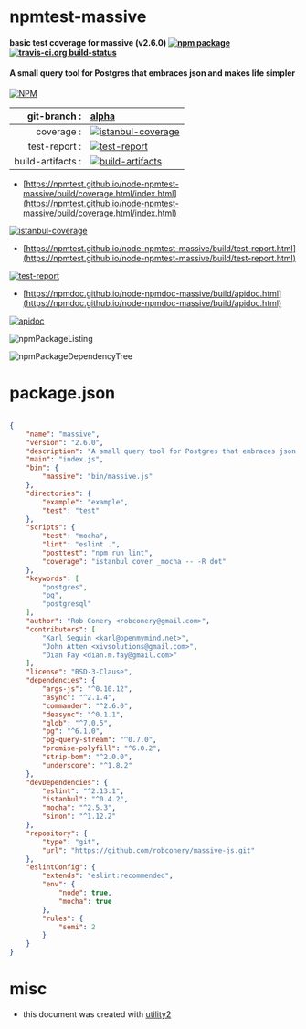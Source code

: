 # npmtest-massive

#### basic test coverage for  massive (v2.6.0)  [![npm package](https://img.shields.io/npm/v/npmtest-massive.svg?style=flat-square)](https://www.npmjs.org/package/npmtest-massive) [![travis-ci.org build-status](https://api.travis-ci.org/npmtest/node-npmtest-massive.svg)](https://travis-ci.org/npmtest/node-npmtest-massive)

#### A small query tool for Postgres that embraces json and makes life simpler

[![NPM](https://nodei.co/npm/massive.png?downloads=true&downloadRank=true&stars=true)](https://www.npmjs.com/package/massive)

| git-branch : | [alpha](https://github.com/npmtest/node-npmtest-massive/tree/alpha)|
|--:|:--|
| coverage : | [![istanbul-coverage](https://npmtest.github.io/node-npmtest-massive/build/coverage.badge.svg)](https://npmtest.github.io/node-npmtest-massive/build/coverage.html/index.html)|
| test-report : | [![test-report](https://npmtest.github.io/node-npmtest-massive/build/test-report.badge.svg)](https://npmtest.github.io/node-npmtest-massive/build/test-report.html)|
| build-artifacts : | [![build-artifacts](https://npmtest.github.io/node-npmtest-massive/glyphicons_144_folder_open.png)](https://github.com/npmtest/node-npmtest-massive/tree/gh-pages/build)|

- [https://npmtest.github.io/node-npmtest-massive/build/coverage.html/index.html](https://npmtest.github.io/node-npmtest-massive/build/coverage.html/index.html)

[![istanbul-coverage](https://npmtest.github.io/node-npmtest-massive/build/screenCapture.buildCi.browser.%252Ftmp%252Fbuild%252Fcoverage.lib.html.png)](https://npmtest.github.io/node-npmtest-massive/build/coverage.html/index.html)

- [https://npmtest.github.io/node-npmtest-massive/build/test-report.html](https://npmtest.github.io/node-npmtest-massive/build/test-report.html)

[![test-report](https://npmtest.github.io/node-npmtest-massive/build/screenCapture.buildCi.browser.%252Ftmp%252Fbuild%252Ftest-report.html.png)](https://npmtest.github.io/node-npmtest-massive/build/test-report.html)

- [https://npmdoc.github.io/node-npmdoc-massive/build/apidoc.html](https://npmdoc.github.io/node-npmdoc-massive/build/apidoc.html)

[![apidoc](https://npmdoc.github.io/node-npmdoc-massive/build/screenCapture.buildCi.browser.%252Ftmp%252Fbuild%252Fapidoc.html.png)](https://npmdoc.github.io/node-npmdoc-massive/build/apidoc.html)

![npmPackageListing](https://npmtest.github.io/node-npmtest-massive/build/screenCapture.npmPackageListing.svg)

![npmPackageDependencyTree](https://npmtest.github.io/node-npmtest-massive/build/screenCapture.npmPackageDependencyTree.svg)



# package.json

```json

{
    "name": "massive",
    "version": "2.6.0",
    "description": "A small query tool for Postgres that embraces json and makes life simpler",
    "main": "index.js",
    "bin": {
        "massive": "bin/massive.js"
    },
    "directories": {
        "example": "example",
        "test": "test"
    },
    "scripts": {
        "test": "mocha",
        "lint": "eslint .",
        "posttest": "npm run lint",
        "coverage": "istanbul cover _mocha -- -R dot"
    },
    "keywords": [
        "postgres",
        "pg",
        "postgresql"
    ],
    "author": "Rob Conery <robconery@gmail.com>",
    "contributors": [
        "Karl Seguin <karl@openmymind.net>",
        "John Atten <xivsolutions@gmail.com>",
        "Dian Fay <dian.m.fay@gmail.com>"
    ],
    "license": "BSD-3-Clause",
    "dependencies": {
        "args-js": "^0.10.12",
        "async": "^2.1.4",
        "commander": "^2.6.0",
        "deasync": "^0.1.1",
        "glob": "^7.0.5",
        "pg": "^6.1.0",
        "pg-query-stream": "^0.7.0",
        "promise-polyfill": "^6.0.2",
        "strip-bom": "^2.0.0",
        "underscore": "^1.8.2"
    },
    "devDependencies": {
        "eslint": "^2.13.1",
        "istanbul": "^0.4.2",
        "mocha": "^2.5.3",
        "sinon": "^1.12.2"
    },
    "repository": {
        "type": "git",
        "url": "https://github.com/robconery/massive-js.git"
    },
    "eslintConfig": {
        "extends": "eslint:recommended",
        "env": {
            "node": true,
            "mocha": true
        },
        "rules": {
            "semi": 2
        }
    }
}
```



# misc
- this document was created with [utility2](https://github.com/kaizhu256/node-utility2)

